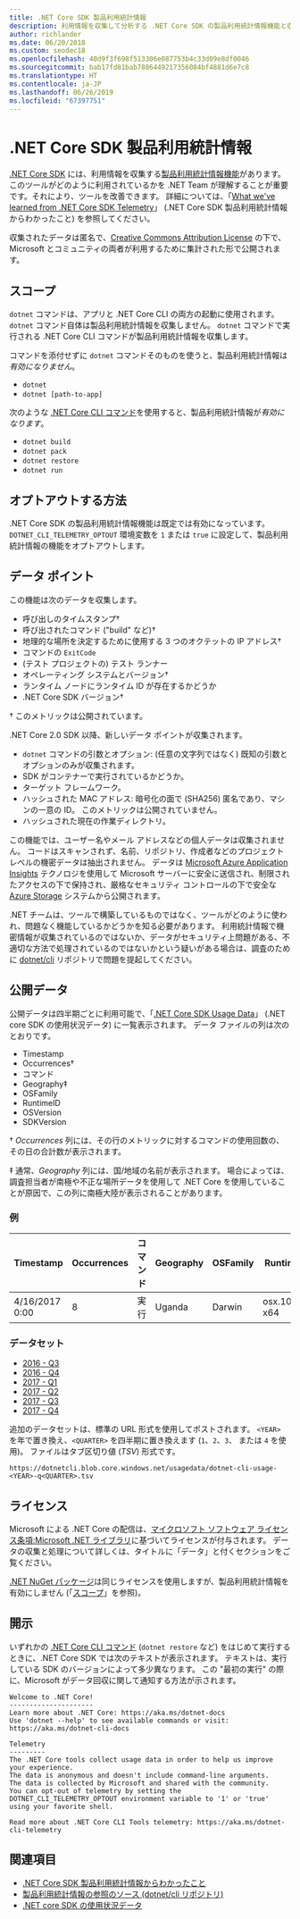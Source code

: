 ```yaml
---
title: .NET Core SDK 製品利用統計情報
description: 利用情報を収集して分析する .NET Core SDK の製品利用統計情報機能と収集されるデータについて、およびこの機能を無効にする方法を説明します。
author: richlander
ms.date: 06/20/2018
ms.custom: seodec18
ms.openlocfilehash: 40d9f3f698f513306e087753b4c33d09e8df0046
ms.sourcegitcommit: bab17fd81bab7886449217356084bf4881d6e7c8
ms.translationtype: HT
ms.contentlocale: ja-JP
ms.lasthandoff: 06/26/2019
ms.locfileid: "67397751"
---
```

# <a name="net-core-sdk-telemetry"></a>.NET Core SDK 製品利用統計情報

[.NET Core SDK](index.md) には、利用情報を収集する[製品利用統計情報機能](https://github.com/dotnet/cli/tree/master/src/dotnet/Telemetry)があります。 このツールがどのように利用されているかを .NET Team が理解することが重要です。それにより、ツールを改善できます。 詳細については、「[What we've learned from .NET Core SDK Telemetry](https://devblogs.microsoft.com/dotnet/what-weve-learned-from-net-core-sdk-telemetry/)」 (.NET Core SDK 製品利用統計情報からわかったこと) を参照してください。

収集されたデータは匿名で、[Creative Commons Attribution License](https://creativecommons.org/licenses/by/4.0/) の下で、Microsoft とコミュニティの両者が利用するために集計された形で公開されます。

## <a name="scope"></a>スコープ

`dotnet` コマンドは、アプリと .NET Core CLI の両方の起動に使用されます。 `dotnet` コマンド自体は製品利用統計情報を収集しません。 `dotnet` コマンドで実行される .NET Core CLI コマンドが製品利用統計情報を収集します。

コマンドを添付せずに `dotnet` コマンドそのものを使うと、製品利用統計情報は*有効になりません*。

- `dotnet`
- `dotnet [path-to-app]`

次のような [.NET Core CLI コマンド](index.md)を使用すると、製品利用統計情報が*有効になります*。

- `dotnet build`
- `dotnet pack`
- `dotnet restore`
- `dotnet run`

## <a name="how-to-opt-out"></a>オプトアウトする方法

.NET Core SDK の製品利用統計情報機能は既定では有効になっています。 `DOTNET_CLI_TELEMETRY_OPTOUT` 環境変数を `1` または `true` に設定して、製品利用統計情報の機能をオプトアウトします。

## <a name="data-points"></a>データ ポイント

この機能は次のデータを収集します。

- 呼び出しのタイムスタンプ&#8224;
- 呼び出されたコマンド ("build" など)&#8224;
- 地理的な場所を決定するために使用する 3 つのオクテットの IP アドレス&#8224;
- コマンドの `ExitCode`
- (テスト プロジェクトの) テスト ランナー
- オペレーティング システムとバージョン&#8224;
- ランタイム ノードにランタイム ID が存在するかどうか
- .NET Core SDK バージョン&#8224;

&#8224; このメトリックは公開されています。

.NET Core 2.0 SDK 以降、新しいデータ ポイントが収集されます。

- `dotnet` コマンドの引数とオプション: (任意の文字列ではなく) 既知の引数とオプションのみが収集されます。
- SDK がコンテナーで実行されているかどうか。
- ターゲット フレームワーク。
- ハッシュされた MAC アドレス: 暗号化の面で (SHA256) 匿名であり、マシンの一意の ID。 このメトリックは公開されていません。
- ハッシュされた現在の作業ディレクトリ。

この機能では、ユーザー名やメール アドレスなどの個人データは収集されません。 コードはスキャンされず、名前、リポジトリ、作成者などのプロジェクト レベルの機密データは抽出されません。 データは [Microsoft Azure Application Insights](https://azure.microsoft.com/services/application-insights/) テクノロジを使用して Microsoft サーバーに安全に送信され、制限されたアクセスの下で保持され、厳格なセキュリティ コントロールの下で安全な [Azure Storage](https://azure.microsoft.com/services/storage/) システムから公開されます。

.NET チームは、ツールで構築しているものではなく、ツールがどのように使われ、問題なく機能しているかどうかを知る必要があります。 利用統計情報で機密情報が収集されているのではないか、データがセキュリティ上問題がある、不適切な方法で処理されているのではないかという疑いがある場合は、調査のために [dotnet/cli](https://github.com/dotnet/cli/issues) リポジトリで問題を提起してください。

## <a name="published-data"></a>公開データ

公開データは四半期ごとに利用可能で、「[.NET Core SDK Usage Data](https://github.com/dotnet/core/blob/master/release-notes/cli-usage-data.md)」 (.NET core SDK の使用状況データ) に一覧表示されます。 データ ファイルの列は次のとおりです。

- Timestamp
- Occurrences&#8224;
- コマンド
- Geography&#8225;
- OSFamily
- RuntimeID
- OSVersion
- SDKVersion

&#8224; *Occurrences* 列には、その行のメトリックに対するコマンドの使用回数の、その日の合計数が表示されます。

&#8225; 通常、*Geography* 列には、国/地域の名前が表示されます。 場合によっては、調査担当者が南極や不正な場所データを使用して .NET Core を使用していることが原因で、この列に南極大陸が表示されることがあります。

### <a name="example"></a>例

| Timestamp      | Occurrences | コマンド | Geography | OSFamily | RuntimeID     | OSVersion | SDKVersion |
| -------------- | ----------- | ------- | --------- | -------- | ------------- | --------- | ---------- |
| 4/16/2017 0:00 | 8           | 実行     | Uganda    | Darwin   | osx.10.12-x64 | 10.12     | 1.0.1      |

### <a name="datasets"></a>データセット

- [2016 - Q3](https://dotnetcli.blob.core.windows.net/usagedata/dotnet-cli-usage-2016-q3.tsv)
- [2016 - Q4](https://dotnetcli.blob.core.windows.net/usagedata/dotnet-cli-usage-2016-q4.tsv)
- [2017 - Q1](https://dotnetcli.blob.core.windows.net/usagedata/dotnet-cli-usage-2017-q1.tsv)
- [2017 - Q2](https://dotnetcli.blob.core.windows.net/usagedata/dotnet-cli-usage-2017-q2.tsv)
- [2017 - Q3](https://dotnetcli.blob.core.windows.net/usagedata/dotnet-cli-usage-2017-q3.tsv)
- [2017 - Q4](https://dotnetcli.blob.core.windows.net/usagedata/dotnet-cli-usage-2017-q4.tsv)

追加のデータセットは、標準の URL 形式を使用してポストされます。 `<YEAR>` を年で置き換え、`<QUARTER>` を四半期に置き換えます (`1`、`2`、`3`、 または `4` を使用)。 ファイルはタブ区切り値 (*TSV*) 形式です。

`https://dotnetcli.blob.core.windows.net/usagedata/dotnet-cli-usage-<YEAR>-q<QUARTER>.tsv`

## <a name="license"></a>ライセンス

Microsoft による .NET Core の配信は、[マイクロソフト ソフトウェア ライセンス条項:Microsoft .NET ライブラリ](https://aka.ms/dotnet-core-eula)に基づいてライセンスが付与されます。 データの収集と処理について詳しくは、タイトルに「データ」と付くセクションをご覧ください。

[.NET NuGet パッケージ](https://www.nuget.org/profiles/dotnetframework)は同じライセンスを使用しますが、製品利用統計情報を有効にしません (「[スコープ](#scope)」を参照)。

## <a name="disclosure"></a>開示

いずれかの [.NET Core CLI コマンド](index.md) (`dotnet restore` など) をはじめて実行するときに、.NET Core SDK では次のテキストが表示されます。 テキストは、実行している SDK のバージョンによって多少異なります。 この "最初の実行" の際に、Microsoft がデータ回収に関して通知する方法が示されます。

```console
Welcome to .NET Core!
---------------------
Learn more about .NET Core: https://aka.ms/dotnet-docs
Use 'dotnet --help' to see available commands or visit: https://aka.ms/dotnet-cli-docs

Telemetry
---------
The .NET Core tools collect usage data in order to help us improve your experience.
The data is anonymous and doesn't include command-line arguments.
The data is collected by Microsoft and shared with the community.
You can opt-out of telemetry by setting the DOTNET_CLI_TELEMETRY_OPTOUT environment variable to '1' or 'true' using your favorite shell.

Read more about .NET Core CLI Tools telemetry: https://aka.ms/dotnet-cli-telemetry
```

## <a name="see-also"></a>関連項目

- [.NET Core SDK 製品利用統計情報からわかったこと](https://devblogs.microsoft.com/dotnet/what-weve-learned-from-net-core-sdk-telemetry/)
- [製品利用統計情報の参照のソース (dotnet/cli リポジトリ)](https://github.com/dotnet/cli/tree/master/src/dotnet/Telemetry)
- [.NET core SDK の使用状況データ](https://github.com/dotnet/core/blob/master/release-notes/cli-usage-data.md)
